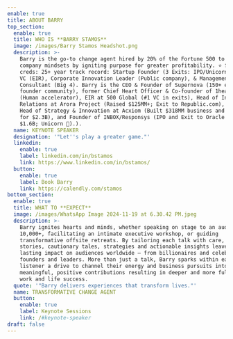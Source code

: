 ```yaml
---
enable: true
title: ABOUT BARRY
top_section:
  enable: true
  title: WHO IS **BARRY STAMOS**
  image: /images/Barry Stamos Headshot.png
  description: >-
    Barry is the go-to change agent hired by 20% of the Fortune 500 to transform
    company mindsets by igniting purpose for greater profitability. ⭐️ Street
    creds: 25+ year track record: Startup Founder (3 Exits: IPO/Unicorn), Tier 1
    VC (EIR), Corporate Innovation Leader (Public company), & Management
    Consultant (Big 4). Barry is the CEO & Founder of Supernova (150+ exited
    founder community), former Chief Heart Officer & Co-founder of 1heart.com
    (Human accelerator), EIR at 500 Global (#1 VC in exits), Head of Investor
    Relations at Arora Project (Raised $125MM+; Exit to Republic.com), Global
    Head of Strategy & Innovation at Acxiom (Built $318MM business and exited
    for $2.3B), and Founder of INBOX/Responsys (IPO and Exit to Oracle for
    $1.6B; Unicorn 🦄).). 
  name: KEYNOTE SPEAKER
  designation: '"Let''s play a greater game."'
  linkedin:
    enable: true
    label: linkedin.com/in/bstamos
    link: https://www.linkedin.com/in/bstamos/
  button:
    enable: true
    label: Book Barry
    link: https://calendly.com/stamos
bottom_section:
  enable: true
  title: WHAT TO **EXPECT**
  image: /images/WhatsApp Image 2024-11-19 at 6.30.42 PM.jpeg
  description: >-
    Barry ignites hearts and minds, whether speaking on stage to an audience of
    10,000+, facilitating an intimate executive workshop, or guiding
    transformative offsite retreats. By tailoring each talk with care, his
    stories, cautionary tales, strategies and actionable insights leave a
    lasting impact on audiences worldwide — from billionaires and celebrities to
    founders and leaders. More than just a talk, Barry sparks within each
    listener a drive to channel their energy and business pursuits into
    meaningful, positive contributions resulting in deeper and more fulfilling
    work and life success.
  quote: '"Barry delivers experiences that transform lives."'
  name: TRANSFORMATIVE CHANGE AGENT
  button:
    enable: true
    label: Keynote Sessions
    link: /#keynote-speaker
draft: false
---
```

